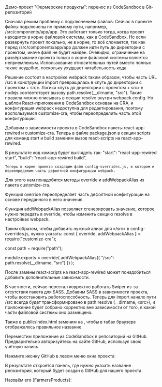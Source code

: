 Демо-проект "Фермерские продукты": перенос из CodeSandbox в Git-репозиторий

Сначала решим проблему с подключением файлов. Сейчас в проекте файлы подключены по прямому пути, например, /src/components/app/app. Это работает только тогда, когда проект находится в корне файловой системы, как в CodeSandbox. Но если развернуть проект локально, не в корне, то всё сломается, так как перед /src/components/app/app должен идти путь до директории с проектом, иначе файл не будет найден. Очевидно, ограничение на развёртывание проекта только в корне файловой системы является неприемлемым. Использование относительных путей вместо полных также неудобно, поскольку ухудшает читабельность кода.

Решение состоит в настройке webpack таким образом, чтобы часть URL /src в конструкции import превращалась в «путь до директории с проектом + src». Логика «путь до директории с проектом + src» в nodejs соответствует вызову path.resolve(\_\_dirname, "src"). Такие правила можно описывать в секции resolve внутри webpack.config. Но шаблон React-приложения в CodeSandbox основан на CRA, и конфигурация webpack недоступна для редактирования, поэтому воспользуемся customize-cra, чтобы переопределить часть этой конфигурации.

Добавим в зависимости проекта в CodeSandbox пакеты react-app-rewired и customize-cra. Теперь в файле package.json в секции scripts для команд start и build заменим вызов react-scripts на react-app-rewired.

В результате код команд будет выглядеть так:
"start": "react-app-rewired start",
"build": "react-app-rewired build",

    Теперь в корне проекта создадим файл config-overrides.js, в котором и переопределим часть дефолтной конфигурации webpack.

Для этого нам понадобятся методы override и addWebpackAlias из пакета customize-cra.

Функция override переопределяет часть дефолтной конфигурации на основе переданного в него значения.

Функция addWebpackAlias позволяет сгенерировать значение, которое нужно передать в override, чтобы изменить секцию resolve в настройках webpack.

Таким образом, чтобы добавить нужный алиас для «/src» в config-overrides.js, нужно указать:
const { override, addWebpackAlias } = require("customize-cra");

const path = require("path");

module.exports = override(
addWebpackAlias({
"/src": path.resolve(\_\_dirname, "src")
})
);

После замены react-scripts на react-app-rewired может понадобиться добавить дополнительные зависимости.

В частности, сейчас перестал корректно работать Swiper из-за отсутствия пакета для SASS. Добавим SASS в зависимости проекта, чтобы восстановить работоспособность. Теперь для import начало пути /src всегда будет трансформировано в path.resolve (\_\_dirname, «src»), и приложение будет собрано корректно вне зависимости от того, в какой части файловой системы оно размещено.

Также в public/index.html заменим <title>React App</title> на <title>Фермерские продукты</title>, чтобы в табах браузера отображалось правильное название.

Переместим приложение из CodeSandbox в репозиторий на GitHub. Предварительно авторизуйтесь на сайте GitHub, используя свою учётную запись.

Нажмите иконку GitHub в левом меню окна проекта:

В результате откроется панель, где нужно указать название репозитория, который будет создан в GitHub для нашего проекта.

Назовём его {FarmersProducts}:
